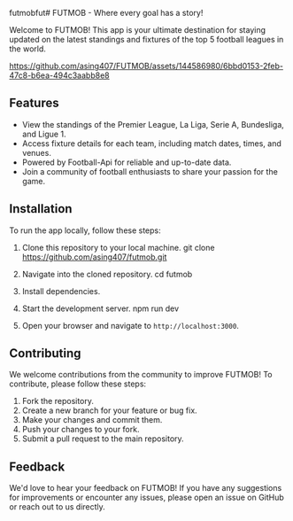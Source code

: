 futmobfut# FUTMOB - Where every goal has a story!

Welcome to FUTMOB! This app is your ultimate destination for staying updated on the latest standings and fixtures of the top 5 football leagues in the world.

https://github.com/asing407/FUTMOB/assets/144586980/6bbd0153-2feb-47c8-b6ea-494c3aabb8e8

## Features

- View the standings of the Premier League, La Liga, Serie A, Bundesliga, and Ligue 1.
- Access fixture details for each team, including match dates, times, and venues.
- Powered by Football-Api for reliable and up-to-date data.
- Join a community of football enthusiasts to share your passion for the game.

## Installation

To run the app locally, follow these steps:

1. Clone this repository to your local machine.
git clone https://github.com/asing407/futmob.git

2. Navigate into the cloned repository.
cd futmob

3. Install dependencies.

4. Start the development server.
npm run dev

5. Open your browser and navigate to `http://localhost:3000`.

## Contributing

We welcome contributions from the community to improve FUTMOB! To contribute, please follow these steps:

1. Fork the repository.
2. Create a new branch for your feature or bug fix.
3. Make your changes and commit them.
4. Push your changes to your fork.
5. Submit a pull request to the main repository.

## Feedback

We'd love to hear your feedback on FUTMOB! If you have any suggestions for improvements or encounter any issues, please open an issue on GitHub or reach out to us directly.

